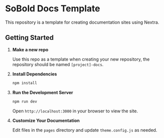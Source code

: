 # SoBold Docs Template

This repository is a template for creating documentation sites using Nextra.

## Getting Started

1. **Make a new repo**

    Use this repo as a template when creating your new repository, the repository
    should be named `[project]-docs`.

2. **Install Dependencies**

    ```bash
    npm install
    ```

3. **Run the Development Server**

    ```bash
    npm run dev
    ```

    Open `http://localhost:3000` in your browser to view the site.

4. **Customize Your Documentation**

    Edit files in the `pages` directory and update `theme.config.js` as needed.

